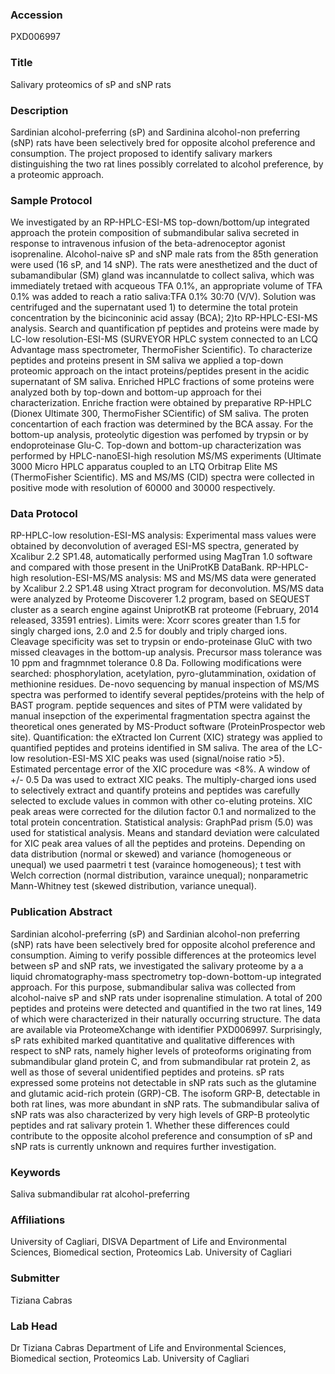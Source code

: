 ### Accession
PXD006997

### Title
Salivary proteomics of sP and sNP rats

### Description
Sardinian alcohol-preferring (sP) and Sardinina alcohol-non preferring (sNP) rats have been selectively bred for opposite alcohol preference and consumption. The project proposed to identify salivary markers distinguishing the two rat lines possibly correlated to alcohol preference, by a proteomic approach.

### Sample Protocol
We investigated by an RP-HPLC-ESI-MS top-down/bottom/up integrated approach the protein composition of submandibular saliva secreted in response to intravenous infusion of the beta-adrenoceptor agonist isoprenaline. Alcohol-naive sP and sNP male rats from the 85th generation were used (16 sP, and 14 sNP). The rats were anesthetized and the duct of subamandibular (SM) gland was incannulatde to collect saliva, which was immediately tretaed with acqueous TFA 0.1%, an appropriate volume of TFA 0.1% was added to reach a ratio saliva:TFA 0.1% 30:70 (V/V). Solution was centrifuged and the supernatant used 1) to determine the total protein concentration by the bicinconinic acid assay (BCA); 2)to RP-HPLC-ESI-MS analysis. Search and quantification pf peptides and proteins were made by LC-low resolution-ESI-MS (SURVEYOR HPLC system connected to an LCQ Advantage mass spectrometer, ThermoFisher Scientific). To characterize peptides and proteins present in SM saliva we applied a top-down proteomic approach on the intact proteins/peptides present in the acidic supernatant of SM saliva. Enriched HPLC fractions of some proteins were analyzed both by top-down and bottom-up approach for thei characterization. Enriche fraction were obtained by preparative RP-HPLC (Dionex Ultimate 300, ThermoFisher SCientific) of SM saliva. The proten concentartion of each fraction was determined by the BCA assay. For the bottom-up analysis, proteolytic digestion was perfomed by trypsin or by endoproteinase Glu-C. Top-down and bottom-up characterization was performed by HPLC-nanoESI-high resolution MS/MS experiments (Ultimate 3000 Micro HPLC apparatus coupled to an LTQ Orbitrap Elite MS (ThermoFisher Scientific). MS and MS/MS (CID) spectra were collected in positive mode with resolution of 60000 and 30000 respectively.

### Data Protocol
RP-HPLC-low resolution-ESI-MS analysis: Experimental mass values were obtained by deconvolution of averaged ESI-MS spectra, generated by Xcalibur 2.2 SP1.48, automatically performed using MagTran 1.0 software and compared with those present in the UniProtKB DataBank.  RP-HPLC-high resolution-ESI-MS/MS analysis: MS and MS/MS data were generated by Xcalibur 2.2 SP1.48 using Xtract program for deconvolution. MS/MS data were analyzed by Proteome Discoverer 1.2 program, based on SEQUEST cluster as a search engine against UniprotKB rat proteome (February, 2014 released, 33591 entries). Limits were: Xcorr scores greater than 1.5 for singly charged ions, 2.0 and 2.5 for doubly and triply charged ions. Cleavage specificity was set to trypsin or endo-proteinase GluC with two missed cleavages in the bottom-up analysis. Precursor mass tolerance was 10 ppm and fragmnmet tolerance 0.8 Da. Following modifications were searched: phosphorylation, acetylation, pyro-glutammination, oxidation of methionine residues. De-novo sequencing by manual inspection of MS/MS spectra was performed to identify several peptides/proteins with the help of BAST program. peptide sequences and sites of PTM were validated by manual insepction of the experimental fragmentation spectra against the theoretical ones generated by MS-Product software (ProteinProspector web site).  Quantification: the eXtracted Ion Current (XIC) strategy was applied to quantified peptides and proteins identified in SM saliva. The area of the LC-low resolution-ESI-MS XIC peaks was used (signal/noise ratio >5). Estimated percentage error of the XIC procedure was <8%. A window of +/- 0.5 Da was used to extract XIC peaks. The multiply-charged ions used to selectively extract and quantify proteins and peptides was carefully selected to exclude values in common with other co-eluting proteins. XIC peak areas were corrected for the dilution factor 0.1 and normalized to the total protein concentration. Statistical analysis: GraphPad prism (5.0) was used for statistical analysis. Means and standard deviation were calculated for XIC peak area values of all the peptides and proteins. Depending on data distribution (normal or skewed) and variance (homogeneous or unequal) we used paarmetri t test (varaince homogeneous); t test with Welch correction (normal distribution, varaince unequal); nonparametric Mann-Whitney test (skewed distribution, variance unequal).

### Publication Abstract
Sardinian alcohol-preferring (sP) and Sardinian alcohol-non preferring (sNP) rats have been selectively bred for opposite alcohol preference and consumption. Aiming to verify possible differences at the proteomics level between sP and sNP rats, we investigated the salivary proteome by a a liquid chromatography-mass spectrometry top-down-bottom-up integrated approach. For this purpose, submandibular saliva was collected from alcohol-naive sP and sNP rats under isoprenaline stimulation. A total of 200 peptides and proteins were detected and quantified in the two rat lines, 149 of which were characterized in their naturally occurring structure. The data are available via ProteomeXchange with identifier PXD006997. Surprisingly, sP rats exhibited marked quantitative and qualitative differences with respect to sNP rats, namely higher levels of proteoforms originating from submandibular gland protein C, and from submandibular rat protein 2, as well as those of several unidentified peptides and proteins. sP rats expressed some proteins not detectable in sNP rats such as the glutamine and glutamic acid-rich protein (GRP)-CB. The isoform GRP-B, detectable in both rat lines, was more abundant in sNP rats. The submandibular saliva of sNP rats was also characterized by very high levels of GRP-B proteolytic peptides and rat salivary protein 1. Whether these differences could contribute to the opposite alcohol preference and consumption of sP and sNP rats is currently unknown and requires further investigation.

### Keywords
Saliva submandibular rat alcohol-preferring

### Affiliations
University of Cagliari, DISVA
Department of Life and Environmental Sciences, Biomedical section, Proteomics Lab. University of Cagliari

### Submitter
Tiziana Cabras

### Lab Head
Dr Tiziana Cabras
Department of Life and Environmental Sciences, Biomedical section, Proteomics Lab. University of Cagliari


